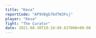 ```yaml
---
title: "Keva"
reportCode: "AP9VBgb76dTW3Fxj"
player: "Keva"
fight: "The Curator"
date: 2021-08-30T19:10:09.637000+00:00
---
```

